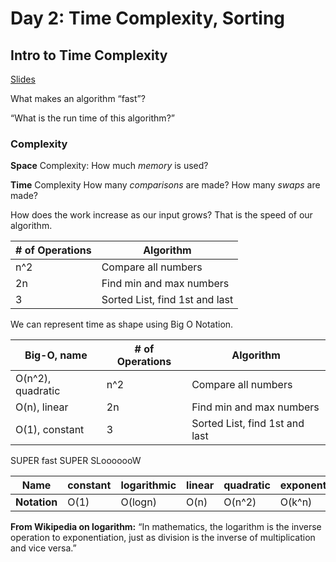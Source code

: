# Day 2: Time Complexity, Sorting

## Intro to Time Complexity

[Slides](http://slides.com/bgando/sorting#/)

What makes an algorithm “fast”?

“What is the run time of this algorithm?”

### Complexity

**Space** Complexity:
How much *memory* is used?

**Time** Complexity
How many *comparisons* are made?
How many *swaps* are made?

How does the work increase as our input grows? That is the speed of our algorithm.


| # of Operations     | Algorithm                      |
| ------------------- | --------------------------------
|   n^2               | Compare all numbers            |
|   2n                | Find min and max numbers       |
|   3                 | Sorted List, find 1st and last |


We can represent time as shape using Big O Notation.

| Big-O, name        | # of Operations     | Algorithm                      |
| ------------------ | ------------------- | ------------------------------ |
| O(n^2), quadratic  |   n^2               | Compare all numbers            |
| O(n), linear       |   2n                | Find min and max numbers       |
| O(1), constant     |   3                 | Sorted List, find 1st and last |


SUPER fast                                                   SUPER SLooooooW

| Name         | constant | logarithmic | linear | quadratic | exponential |
| ------------ | -------- | ----------- | ------ | --------- | ----------- |
| **Notation** | O(1)     | O(logn)     | O(n)   | O(n^2)    | O(k^n)      |


__From Wikipedia on logarithm:__ “In mathematics, the logarithm is the inverse operation to exponentiation, just as division is the inverse of multiplication and vice versa.”
